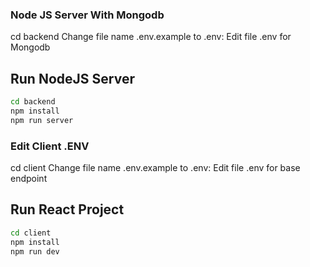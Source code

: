 ### Node JS Server With Mongodb

cd backend
Change file name .env.example to .env:
Edit file .env for Mongodb

## Run NodeJS Server

```sh
cd backend
npm install
npm run server
```
### Edit Client .ENV

cd client
Change file name .env.example to .env:
Edit file .env for base endpoint

## Run React Project

```sh
cd client
npm install
npm run dev
```
